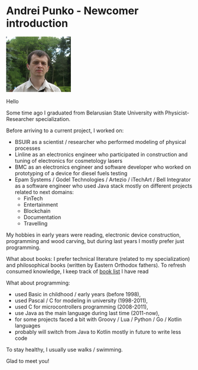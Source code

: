 # Andrei Punko - Newcomer introduction

<img src="../photos/Andrei_Punko_photo_informal.jpg" alt="drawing" width="175"/>

Hello

Some time ago I graduated from Belarusian State University with Physicist-Researcher specialization.

Before arriving to a current project, I worked on:

- BSUIR as a scientist / researcher who performed modeling of physical processes
- Linline as an electronics engineer who participated in construction and tuning of electronics for cosmetology lasers
- BMC as an electronics engineer and software developer who worked on prototyping of a device for diesel fuels testing
- Epam Systems / Godel Technologies / Artezio / iTechArt / Bell Integrator as a software engineer
  who used Java stack mostly on different projects related to next domains:
    - FinTech
    - Entertainment
    - Blockchain
    - Documentation
    - Travelling

My hobbies in early years were reading, electronic device construction, programming and wood carving,
but during last years I mostly prefer just programming.

What about books: I prefer technical literature (related to my specialization) and philosophical books
(written by Eastern Orthodox fathers).
To refresh consumed knowledge, I keep track of [book list](https://github.com/andrei-punko/books) I have read

What about programming:

- used Basic in childhood / early years (before 1998),
- used Pascal / C for modeling in university (1998-2011),
- used C for microcontrollers programming (2008-2011),
- use Java as the main language during last time (2011-now),
- for some projects faced a bit with Groovy / Lua / Python / Go / Kotlin languages
- probably will switch from Java to Kotlin mostly in future to write less code

To stay healthy, I usually use walks / swimming.

Glad to meet you!
